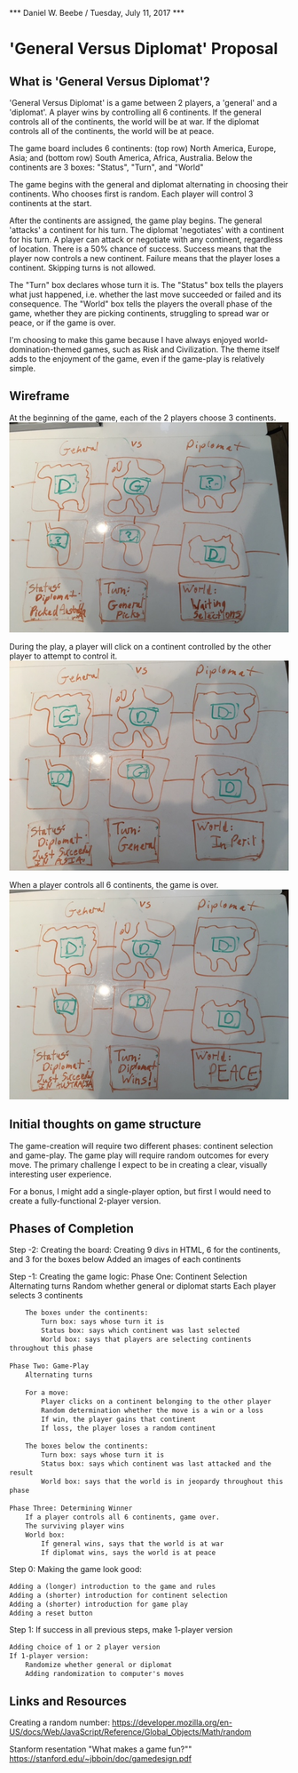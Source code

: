 *** Daniel W. Beebe / Tuesday, July 11, 2017 ***

# 'General Versus Diplomat' Proposal

## What is 'General Versus Diplomat'?

'General Versus Diplomat' is a game between 2 players, a 'general' and a 'diplomat'. A player wins by controlling all 6 continents. If the general controls all of the continents, the world will be at war. If the diplomat controls all of the continents, the world will be at peace.

The game board includes 6 continents: (top row) North America, Europe, Asia; and (bottom row)  South America, Africa, Australia. Below the continents are 3 boxes: "Status", "Turn", and "World"

The game begins with the general and diplomat alternating in choosing their continents. Who chooses first is random. Each player will control 3 continents at the start.

After the continents are assigned, the game play begins. The general 'attacks' a continent for his turn. The diplomat 'negotiates' with a continent for his turn. A player can attack or negotiate with any continent, regardless of location. There is a 50% chance of success. Success means that the player now controls a new continent. Failure means that the player loses a continent. Skipping turns is not allowed. 

The "Turn" box declares whose turn it is. The "Status" box tells the players what just happened, i.e. whether the last move succeeded or failed and its consequence. The "World" box tells the players the overall phase of the game, whether they are picking continents, struggling to spread war or peace, or if the game is over.

I'm choosing to make this game because I have always enjoyed world-domination-themed games, such as Risk and Civilization. The theme itself adds to the enjoyment of the game, even if the game-play is relatively simple.

## Wireframe

At the beginning of the game, each of the 2 players choose 3 continents.
<img src="images/continent-selection-photo.JPG">

During the play, a player will click on a continent controlled by the other player to attempt to control it.
<img src="images/game-play-photo.JPG">

When a player controls all 6 continents, the game is over.
<img src="images/game-over-photo.JPG">

## Initial thoughts on game structure

The game-creation will require two different phases: continent selection and game-play. The game play will require random outcomes for every move. The primary challenge I expect to be in creating a clear, visually interesting user experience.

For a bonus, I might add a single-player option, but first I would need to create a fully-functional 2-player version.

## Phases of Completion

Step -2: Creating the board:
    Creating 9 divs in HTML, 6 for the continents, and 3 for the boxes below
    Added an images of each continents

Step -1: Creating the game logic:
    Phase One: Continent Selection
        Alternating turns
            Random whether general or diplomat starts
            Each player selects 3 continents

        The boxes under the continents:
            Turn box: says whose turn it is
            Status box: says which continent was last selected
            World box: says that players are selecting continents throughout this phase
     
    Phase Two: Game-Play
        Alternating turns

        For a move: 
            Player clicks on a continent belonging to the other player
            Random determination whether the move is a win or a loss
            If win, the player gains that continent
            If loss, the player loses a random continent

        The boxes below the continents:
            Turn box: says whose turn it is
            Status box: says which continent was last attacked and the result
            World box: says that the world is in jeopardy throughout this phase

    Phase Three: Determining Winner
        If a player controls all 6 continents, game over. 
        The surviving player wins
        World box: 
            If general wins, says that the world is at war
            If diplomat wins, says the world is at peace

Step 0: Making the game look good:

    Adding a (longer) introduction to the game and rules
    Adding a (shorter) introduction for continent selection
    Adding a (shorter) introduction for game play
    Adding a reset button

Step 1: If success in all previous steps, make 1-player version

    Adding choice of 1 or 2 player version
    If 1-player version:    
        Randomize whether general or diplomat
        Adding randomization to computer's moves

## Links and Resources

Creating a random number: https://developer.mozilla.org/en-US/docs/Web/JavaScript/Reference/Global_Objects/Math/random

Stanform resentation "What makes a game fun?"" https://stanford.edu/~jbboin/doc/gamedesign.pdf


